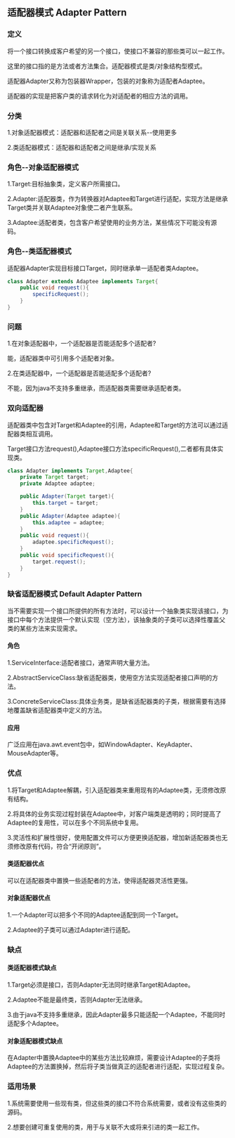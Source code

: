 ## 适配器模式 Adapter Pattern

### 定义

将一个接口转换成客户希望的另一个接口，使接口不兼容的那些类可以一起工作。

这里的接口指的是方法或者方法集合。适配器模式是类/对象结构型模式。

适配器Adapter又称为包装器Wrapper，包装的对象称为适配者Adaptee。

适配器的实现是把客户类的请求转化为对适配者的相应方法的调用。

### 分类

1.对象适配器模式：适配器和适配者之间是关联关系--使用更多

2.类适配器模式：适配器和适配者之间是继承/实现关系

### 角色--对象适配器模式

1.Target:目标抽象类，定义客户所需接口。

2.Adapter:适配器类，作为转换器对Adaptee和Target进行适配，实现方法是继承Target类并关联Adaptee对象使二者产生联系。

3.Adaptee:适配者类，包含客户希望使用的业务方法，某些情况下可能没有源码。

### 角色--类适配器模式

适配器Adapter实现目标接口Target，同时继承单一适配者类Adaptee。

```java
class Adapter extends Adaptee implements Target{
    public void request(){
        specificRequest();
    }
}
```
### 问题

1.在对象适配器中，一个适配器是否能适配多个适配者?

能，适配器类中可引用多个适配者对象。

2.在类适配器中，一个适配器是否能适配多个适配者? 

不能，因为java不支持多重继承，而适配器类需要继承适配者类。

### 双向适配器

适配器类中包含对Target和Adaptee的引用，Adaptee和Target的方法可以通过适配器类相互调用。

Target接口方法request(),Adaptee接口方法specificRequest(),二者都有具体实现类。

```java
class Adapter implements Target,Adaptee{
    private Target target;
    private Adaptee adaptee;

    public Adapter(Target target){
        this.target = target;
    }
    public Adapter(Adaptee adaptee){
        this.adaptee = adaptee;
    }
    public void request(){
        adaptee.specificRequest();
    }
    public void specificRequest(){
        target.request();
    }
}
```

### 缺省适配器模式 Default Adapter Pattern

当不需要实现一个接口所提供的所有方法时，可以设计一个抽象类实现该接口，为接口中每个方法提供一个默认实现（空方法），该抽象类的子类可以选择性覆盖父类的某些方法来实现需求。

#### 角色

1.ServiceInterface:适配者接口，通常声明大量方法。

2.AbstractServiceClass:缺省适配器类，使用空方法实现适配者接口声明的方法。

3.ConcreteServiceClass:具体业务类，是缺省适配器类的子类，根据需要有选择地覆盖缺省适配器类中定义的方法。

#### 应用

广泛应用在java.awt.event包中，如WindowAdapter、KeyAdapter、MouseAdapter等。

### 优点

1.将Target和Adaptee解耦，引入适配器类来重用现有的Adaptee类，无须修改原有结构。

2.将具体的业务实现过程封装在Adaptee中，对客户端类是透明的；同时提高了Adaptee的复用性，可以在多个不同系统中复用。

3.灵活性和扩展性很好，使用配置文件可以方便更换适配器，增加新适配器类也无须修改原有代码，符合“开闭原则”。

#### 类适配器优点

可以在适配器类中置换一些适配者的方法，使得适配器灵活性更强。

#### 对象适配器优点

1.一个Adapter可以把多个不同的Adaptee适配到同一个Target。

2.Adaptee的子类可以通过Adapter进行适配。

### 缺点

#### 类适配器模式缺点

1.Target必须是接口，否则Adapter无法同时继承Target和Adaptee。

2.Adaptee不能是最终类，否则Adapter无法继承。

3.由于java不支持多重继承，因此Adapter最多只能适配一个Adaptee，不能同时适配多个Adaptee。

#### 对象适配器模式缺点

在Adapter中置换Adaptee中的某些方法比较麻烦，需要设计Adaptee的子类将Adaptee的方法置换掉，然后将子类当做真正的适配者进行适配，实现过程复杂。

### 适用场景

1.系统需要使用一些现有类，但这些类的接口不符合系统需要，或者没有这些类的源码。

2.想要创建可重复使用的类，用于与关联不大或将来引进的类一起工作。